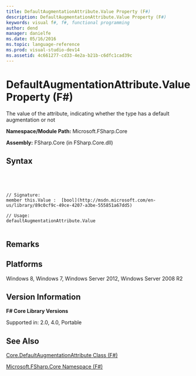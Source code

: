 ```yaml
---
title: DefaultAugmentationAttribute.Value Property (F#)
description: DefaultAugmentationAttribute.Value Property (F#)
keywords: visual f#, f#, functional programming
author: dend
manager: danielfe
ms.date: 05/16/2016
ms.topic: language-reference
ms.prod: visual-studio-dev14
ms.assetid: 4c661277-cd33-4e2a-b21b-c6dfc1cad39c 
---
```


# DefaultAugmentationAttribute.Value Property (F#)

The value of the attribute, indicating whether the type has a default augmentation or not

**Namespace/Module Path:** Microsoft.FSharp.Core

**Assembly:** FSharp.Core (in FSharp.Core.dll)


## Syntax



```




// Signature:
member this.Value :  [bool](http://msdn.microsoft.com/en-us/library/89c0cf9c-49ce-4207-a3be-555851a67dd5)

// Usage:
defaultAugmentationAttribute.Value


```





## Remarks

## Platforms
Windows 8, Windows 7, Windows Server 2012, Windows Server 2008 R2


## Version Information
**F# Core Library Versions**

Supported in: 2.0, 4.0, Portable




## See Also
[Core.DefaultAugmentationAttribute Class &#40;F&#35;&#41;](Core.DefaultAugmentationAttribute-Class-%5BFSharp%5D.md)

[Microsoft.FSharp.Core Namespace &#40;F&#35;&#41;](Microsoft.FSharp.Core-Namespace-%5BFSharp%5D.md)

